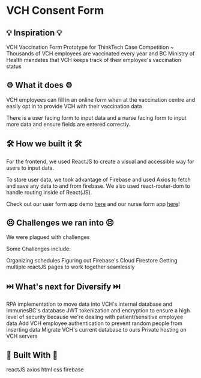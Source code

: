 # VCH Consent Form

## 💡 Inspiration 💡
VCH Vaccination Form Prototype for ThinkTech Case Competition ~ Thousands of VCH employees are vaccinated every year and BC Ministry of Health mandates that VCH keeps track of their employee's vaccination status

## ⚙️ What it does ⚙️

VCH employees can fill in an online form when at the vaccination centre and easily opt in to provide VCH with their vaccination data

There is a user facing form to input data and a nurse facing form to input more data and ensure fields are entered correctly.

## 🛠️ How we built it 🛠️

For the frontend, we used ReactJS to create a visual and accessible way for users to input data.

To store user data, we took advantage of Firebase and used Axios to fetch and save any data to and from firebase. We also used react-router-dom to handle routing inside of React(JS).

Check out our user form app demo [here](https://sarthak219.github.io/vch-consent-form/) and our nurse form app [here](https://github.com/sarthak219/vch-admin)! 

## 😣 Challenges we ran into 😣

We were plagued with challenges

Some Challenges include:

Organizing schedules
Figuring out Firebase's Cloud Firestore 
Getting multiple reactJS pages to work together seamlessly

## ⏭️ What's next for Diversify ⏭️

RPA implementation to move data into VCH's internal database and ImmunesBC's database
JWT tokenization and encryption to ensure a high level of security because we're dealing with patient/sensitive employee data
Add VCH employee authentication to prevent random people from inserting data
Migrate VCH's current database to ours
Private hosting on VCH servers

## 🔨 Built With 🔨

reactJS
axios
html
css
firebase
